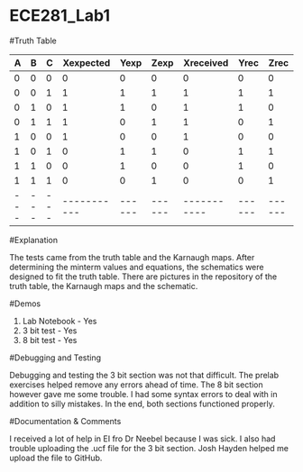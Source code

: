ECE281_Lab1
===========

#Truth Table

| A | B | C | Xexpected | Yexp | Zexp | Xreceived | Yrec | Zrec |
|---|---|---|-----------|------|------|-----------|------|------|
| 0 | 0 | 0 |     0     |   0  |   0  |     0     |   0  |   0  |
| 0 | 0 | 1 |     1     |   1  |   1  |     1     |   1  |   1  |
| 0 | 1 | 0 |     1     |   1  |   0  |     1     |   1  |   0  |
| 0 | 1 | 1 |     1     |   0  |   1  |     1     |   0  |   1  |
| 1 | 0 | 0 |     1     |   0  |   0  |     1     |   0  |   0  |
| 1 | 0 | 1 |     0     |   1  |   1  |     0     |   1  |   1  |
| 1 | 1 | 0 |     0     |   1  |   0  |     0     |   1  |   0  |
| 1 | 1 | 1 |     0     |   0  |   1  |     0     |   0  |   1  |
|---|---|---|-----------|------|------|-----------|------|------|

#Explanation

The tests came from the truth table and the Karnaugh maps. After determining the minterm 
values and equations, the schematics were designed to fit the truth table. There are pictures in the repository of the truth table, the Karnaugh maps and the schematic. 

#Demos
1. Lab Notebook - Yes
2. 3 bit test - Yes
3. 8 bit test - Yes
 
#Debugging and Testing

Debugging and testing the 3 bit section was not that difficult. The prelab exercises helped remove any errors ahead of time. The 8 bit section however gave me some trouble. I had some syntax errors to deal with in addition to silly mistakes. In the end, both sections functioned properly. 

#Documentation & Comments

I received a lot of help in EI fro Dr Neebel because I was sick. I also had trouble uploading the .ucf file for the 3 bit section. Josh Hayden helped me upload the file to GitHub. 

